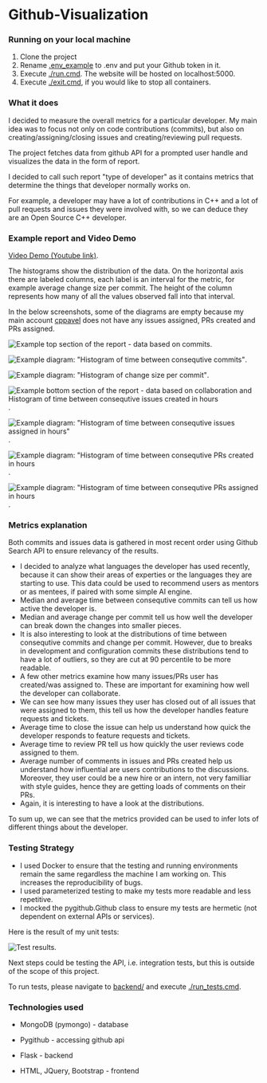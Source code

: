 # Github-Visualization

### Running on your local machine

1. Clone the project
2. Rename [.env_example](https://github.com/cppavel-sweng/Github-Visualization/blob/main/.env_example) to .env and put your Github token in it. 
3. Execute [./run.cmd](https://github.com/cppavel-sweng/Github-Visualization/blob/main/run.cmd). The website will be hosted on localhost:5000. 
4. Execute [./exit.cmd](https://github.com/cppavel-sweng/Github-Visualization/blob/main/exit.cmd), if you would like to stop all containers.

### What it does

I decided to measure the overall metrics for a particular developer. My main idea was to focus not only on code contributions (commits), but also on creating/assigning/closing issues and creating/reviewing pull requests.

The project fetches data from github API for a prompted user handle and visualizes the data in the form of report.

I decided to call such report "type of developer" as it contains metrics that determine the things that developer normally works on.

For example, a developer may have a lot of contributions in C++ and a lot of pull requests and issues they were involved with, so we can deduce they are an Open Source C++ developer.

### Example report and Video Demo

[Video Demo (Youtube link)](https://www.youtube.com/watch?v=pW-l5Ee_1so).

The histograms show the distribution of the data. On the horizontal axis there are labeled columns, each label is an interval for the metric, for example average change size per commit. The height of the column represents how many of all the values observed fall into that interval.

In the below screenshots, some of the diagrams are empty because my main account [cppavel](https://github.com/cppavel) does not have any issues assigned, PRs created and PRs assigned.

![Example top section of the report - data based on commits](https://github.com/cppavel-sweng/Github-Visualization/blob/main/images/example_top_section.png).

![Example diagram: "Histogram of time between consequtive commits"](https://github.com/cppavel-sweng/Github-Visualization/blob/main/images/example_diagram_one.png).

![Example diagram: "Histogram of change size per commit"](https://github.com/cppavel-sweng/Github-Visualization/blob/main/images/example_diagram_two.png).

![Example bottom section of the report - data based on collaboration and Histogram of time between consequtive issues created in hours](https://github.com/cppavel-sweng/Github-Visualization/blob/main/images/example_bottom_section.png).

![Example diagram: "Histogram of time between consequtive issues assigned in hours"](https://github.com/cppavel-sweng/Github-Visualization/blob/main/images/example_diagram_three.png).

![Example diagram: "Histogram of time between consequtive PRs created in hours](https://github.com/cppavel-sweng/Github-Visualization/blob/main/images/example_diagram_four.png).

![Example diagram: "Histogram of time between consequtive PRs assigned in hours](https://github.com/cppavel-sweng/Github-Visualization/blob/main/images/example_diagram_five.png). 

### Metrics explanation 

Both commits and issues data is gathered in most recent order using Github Search API to ensure relevancy of the results.

* I decided to analyze what languages the developer has used recently, because it can show their areas of experties or the languages they are starting to use. This data could be used to recommend users as mentors or as mentees, if paired with some simple AI engine.
* Median and average time between consequtive commits can tell us how active the developer is.
* Median and average change per commit tell us how well the developer can break down the changes into smaller pieces.
* It is also interesting to look at the distributions of time between consequtive commits and change per commit. However, due to breaks in development and configuration commits these distributions tend to have a lot of outliers, so they are cut at 90 percentile to be more readable.
* A few other metrics examine how many issues/PRs user has created/was assigned to. These are important for examining how well the developer can collaborate.
* We can see how many issues they user has closed out of all issues that were assigned to them, this tell us how the developer handles feature requests and tickets.
* Average time to close the issue can help us understand how quick the developer responds to feature requests and tickets.
* Average time to review PR tell us how quickly the user reviews code assigned to them. 
* Average number of comments in issues and PRs created help us understand how influential are users contributions to the discussions. Moreover, they user could be a new hire or an intern, not very familliar with style guides, hence they are getting loads of comments on their PRs.
* Again, it is interesting to have a look at the distributions.

To sum up, we can see that the metrics provided can be used to infer lots of different things about the developer. 

### Testing Strategy

* I used Docker to ensure that the testing and running environments remain the same regardless the machine I am working on. This increases the reproducibility of bugs.
* I used parameterized testing to make my tests more readable and less repetitive. 
* I mocked the pygithub.Github class to ensure my tests are hermetic (not dependent on external APIs or services). 

Here is the result of my unit tests:

![Test results](https://github.com/cppavel-sweng/Github-Visualization/blob/main/images/tests.png).

Next steps could be testing the API, i.e. integration tests, but this is outside of the scope of this project.

To run tests, please navigate to [backend/](https://github.com/cppavel-sweng/Github-Visualization/tree/main/backend) and execute [./run_tests.cmd](https://github.com/cppavel-sweng/Github-Visualization/blob/main/backend/run_tests.cmd).

### Technologies used

* MongoDB (pymongo) - database

* Pygithub - accessing github api

* Flask - backend

* HTML, JQuery, Bootstrap - frontend
